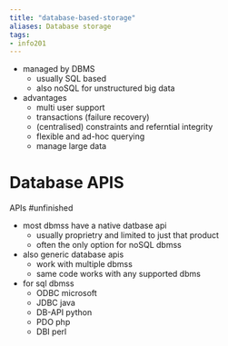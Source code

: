 ```yaml
---
title: "database-based-storage"
aliases: Database storage
tags: 
- info201
---
```


- managed by DBMS
	- usually SQL based
	- also noSQL for unstructured big data
- advantages
	- multi user support
	- transactions (failure recovery)
	- (centralised) constraints and referntial integrity
	- flexible and ad-hoc querying
	* manage large data

# Database APIS
APIs #unfinished 

- most dbmss have a native datbase api
	- usually proprietry and limited to just that product
	- often the only option for noSQL dbmss
- also generic database apis
	- work with multiple dbmss
	- same code works with any supported dbms
- for sql dbmss
	- ODBC microsoft
	- JDBC java
	- DB-API python
	- PDO php
	- DBI perl
